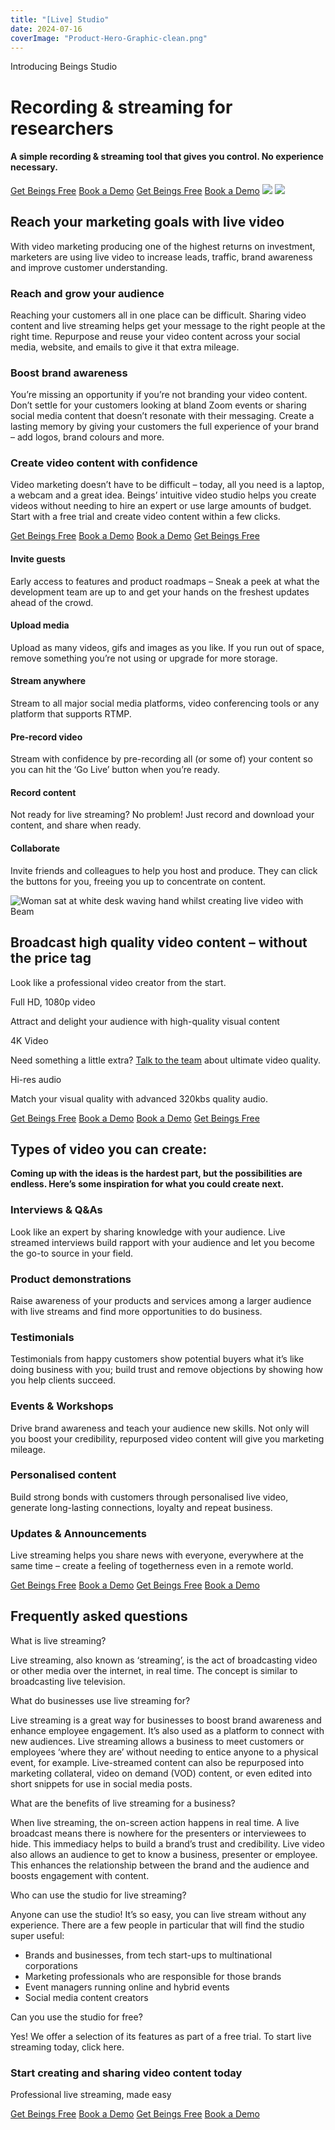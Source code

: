 ```yaml
---
title: "[Live] Studio"
date: 2024-07-16
coverImage: "Product-Hero-Graphic-clean.png"
---
```


Introducing Beings Studio

# Recording & streaming for researchers​

#### A simple recording & streaming tool that gives you control. No experience necessary.

[Get Beings Free](https://go.beings.com/signup) [Book a Demo](https://beings.com/demo-call/) [Get Beings Free](https://go.beings.com/signup) [Book a Demo](https://beings.com/demo-call/) ![](images/Macbook-glow-1024x636.png) ![](images/IE-Upload-Video.gif)

## Reach your marketing goals with live video

With video marketing producing one of the highest returns on investment, marketers are using live video to increase leads, traffic, brand awareness and improve customer understanding.

### Reach and grow your audience

Reaching your customers all in one place can be difficult. Sharing video content and live streaming helps get your message to the right people at the right time. Repurpose and reuse your video content across your social media, website, and emails to give it that extra mileage.

### Boost brand awareness

You’re missing an opportunity if you’re not branding your video content. Don’t settle for your customers looking at bland Zoom events or sharing social media content that doesn’t resonate with their messaging. Create a lasting memory by giving your customers the full experience of your brand – add logos, brand colours and more.

### Create video content with confidence

Video marketing doesn’t have to be difficult – today, all you need is a laptop, a webcam and a great idea. Beings’ intuitive video studio helps you create videos without needing to hire an expert or use large amounts of budget. Start with a free trial and create video content within a few clicks.

[Get Beings Free](https://go.beings.com/signup) [Book a Demo](https://beings.com/demo-call/) [Book a Demo](https://beings.com/demo-call/) [Get Beings Free](https://go.beings.com/signup)

#### Invite guests

Early access to features and product roadmaps – Sneak a peek at what the development team are up to and get your hands on the freshest updates ahead of the crowd.

#### Upload media

Upload as many videos, gifs and images as you like. If you run out of space, remove something you’re not using or upgrade for more storage.

#### Stream anywhere

Stream to all major social media platforms, video conferencing tools or any platform that supports RTMP.

#### Pre-record video

Stream with confidence by pre-recording all (or some of) your content so you can hit the ‘Go Live’ button when you’re ready.

#### Record content

Not ready for live streaming? No problem! Just record and download your content, and share when ready.

#### Collaborate

Invite friends and colleagues to help you host and produce. They can click the buttons for you, freeing you up to concentrate on content.

![Woman sat at white desk waving hand whilst creating live video with Beam](images/iStock-1347138469-scaled-q2tjm9dwuwgt463q69y6ij3eb3xw0hgi28dnr6f7uw.jpg "Woman sat at white desk waving hand whilst creating live video with Beam")

## Broadcast high quality video content – without the price tag

Look like a professional video creator from the start.

Full HD, 1080p video

Attract and delight your audience with high-quality visual content

4K Video

Need something a little extra? [Talk to the team](https://beings.com/contact/) about ultimate video quality. 

Hi-res audio

Match your visual quality with advanced 320kbs quality audio.

[Get Beings Free](https://go.beings.com/signup) [Book a Demo](https://beings.com/demo-call/) [Book a Demo](https://beings.com/demo-call/) [Get Beings Free](https://go.beings.com/signup)

## Types of video you can create:

**Coming up with the ideas is the hardest part, but the possibilities are endless. Here’s some inspiration for what you could create next.**

### Interviews & Q&As

Look like an expert by sharing knowledge with your audience. Live streamed interviews build rapport with your audience and let you become the go-to source in your field.

### Product demonstrations

Raise awareness of your products and services among a larger audience with live streams and find more opportunities to do business.

### Testimonials

Testimonials from happy customers show potential buyers what it’s like doing business with you; build trust and remove objections by showing how you help clients succeed.

### Events & Workshops

Drive brand awareness and teach your audience new skills. Not only will you boost your credibility, repurposed video content will give you marketing mileage.

### Personalised content

Build strong bonds with customers through personalised live video, generate long-lasting connections, loyalty and repeat business.

### Updates & Announcements

Live streaming helps you share news with everyone, everywhere at the same time – create a feeling of togetherness even in a remote world.

[Get Beings Free](https://go.beings.com/signup) [Book a Demo](https://beings.com/demo-call/) [Get Beings Free](https://go.beings.com/signup) [Book a Demo](https://beings.com/demo-call/)

## Frequently asked questions

What is live streaming?

Live streaming, also known as ‘streaming’, is the act of broadcasting video or other media over the internet, in real time. The concept is similar to broadcasting live television.

What do businesses use live streaming for?

Live streaming is a great way for businesses to boost brand awareness and enhance employee engagement. It’s also used as a platform to connect with new audiences. Live streaming allows a business to meet customers or employees ‘where they are’ without needing to entice anyone to a physical event, for example. Live-streamed content can also be repurposed into marketing collateral, video on demand (VOD) content, or even edited into short snippets for use in social media posts.

What are the benefits of live streaming for a business?

When live streaming, the on-screen action happens in real time. A live broadcast means there is nowhere for the presenters or interviewees to hide. This immediacy helps to build a brand’s trust and credibility. Live video also allows an audience to get to know a business, presenter or employee. This enhances the relationship between the brand and the audience and boosts engagement with content. 

Who can use the studio for live streaming?

Anyone can use the studio! It’s so easy, you can live stream without any experience. There are a few people in particular that will find the studio super useful: 

- Brands and businesses, from tech start-ups to multinational corporations
- Marketing professionals who are responsible for those brands
- Event managers running online and hybrid events
- Social media content creators

Can you use the studio for free?

Yes! We offer a selection of its features as part of a free trial. To start live streaming today, click here.

### Start creating and sharing video content today

Professional live streaming, made easy

[Get Beings Free](https://go.beings.com/signup) [Book a Demo](https://beings.com/demo-call/) [Get Beings Free](https://go.beings.com/signup) [Book a Demo](https://beings.com/demo-call/)
